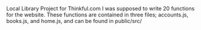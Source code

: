 Local Library Project for Thinkful.com
I was supposed to write 20 functions for the website.
These functions are contained in three files; accounts.js, books.js, and home.js, and can be found in public/src/
